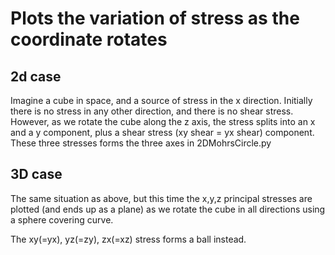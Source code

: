 # Plots the variation of stress as the coordinate rotates
## 2d case
Imagine a cube in space, and a source of stress in the x direction. Initially there is no stress in any other direction, and there is no shear stress. However, as we rotate the cube along the z axis, the stress splits into an x and a y component, plus a shear stress (xy shear = yx shear) component. These three stresses forms the three axes in 2DMohrsCircle.py

## 3D case
The same situation as above, but this time the x,y,z principal stresses are plotted (and ends up as a plane) as we rotate the cube in all directions using a sphere covering curve.

The xy(=yx), yz(=zy), zx(=xz) stress forms a ball instead.
